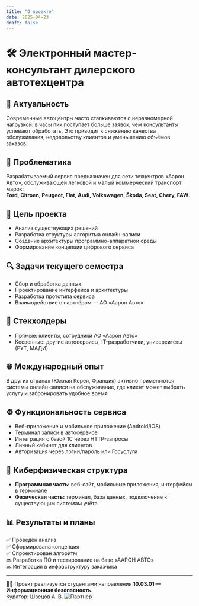 ```yaml
---
title: "О проекте"
date: 2025-04-23
draft: false
---
```


# 🛠 Электронный мастер-консультант дилерского автотехцентра

## 📌 Актуальность

Современные автоцентры часто сталкиваются с неравномерной нагрузкой: в часы пик поступает больше заявок, чем консультанты успевают обработать. Это приводит к снижению качества обслуживания, недовольству клиентов и уменьшению объёмов заказов.

## 🚗 Проблематика

Разрабатываемый сервис предназначен для сети техцентров «Аарон Авто», обслуживающей легковой и малый коммерческий транспорт марок:  
**Ford, Citroen, Peugeot, Fiat, Audi, Volkswagen, Škoda, Seat, Chery, FAW**.

## 🎯 Цель проекта

- Анализ существующих решений
- Разработка структуры алгоритма онлайн-записи
- Создание архитектуры программно-аппаратной среды
- Формирование концепции цифрового сервиса

## 🔍 Задачи текущего семестра

- Сбор и обработка данных
- Проектирование интерфейса и архитектуры
- Разработка прототипа сервиса
- Взаимодействие с партнёром — АО «Аарон Авто»

## 🧩 Стекхолдеры

- Прямые: клиенты, сотрудники АО «Аарон Авто»
- Косвенные: другие автосервисы, IT-разработчики, университеты (РУТ, МАДИ)

## 🌐 Международный опыт

В других странах (Южная Корея, Франция) активно применяются системы онлайн-записи на обслуживание, где клиент может выбрать услугу и забронировать удобное время.

## ⚙️ Функциональность сервиса

- Веб-приложение и мобильное приложение (Android/iOS)
- Терминал записи в автосервисе
- Интеграция с базой 1С через HTTP-запросы
- Личный кабинет для клиентов
- Авторизация через логин/пароль или Госуслуги

## 🧱 Киберфизическая структура

- **Программная часть:** веб-сайт, мобильные приложения, интерфейсы в терминале
- **Физическая часть:** терминал, база данных, подключение к существующим системам учёта

## 📊 Результаты и планы

✅ Проведён анализ  
✅ Сформирована концепция  
✅ Спроектирован алгоритм  
🔜 Разработка ПО и тестирование на базе «ААРОН АВТО»  
🔜 Интеграция в инфраструктуру заказчика

---

🧑‍💻 Проект реализуется студентами направления **10.03.01 — Информационная безопасность**.  
Куратор: Швецов А. В.
![Партнер](/images/AAPOH-ABTO.jpg)
